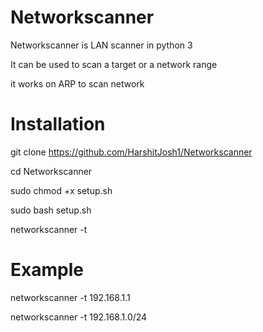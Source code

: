 # Networkscanner

Networkscanner is LAN scanner in python 3

It can be used to scan a target or a network range

it works on ARP to scan network 

# Installation

git clone https://github.com/HarshitJosh1/Networkscanner

cd Networkscanner

sudo chmod +x setup.sh

sudo bash setup.sh

networkscanner -t <target>
  
# Example

networkscanner -t 192.168.1.1

networkscanner -t 192.168.1.0/24
